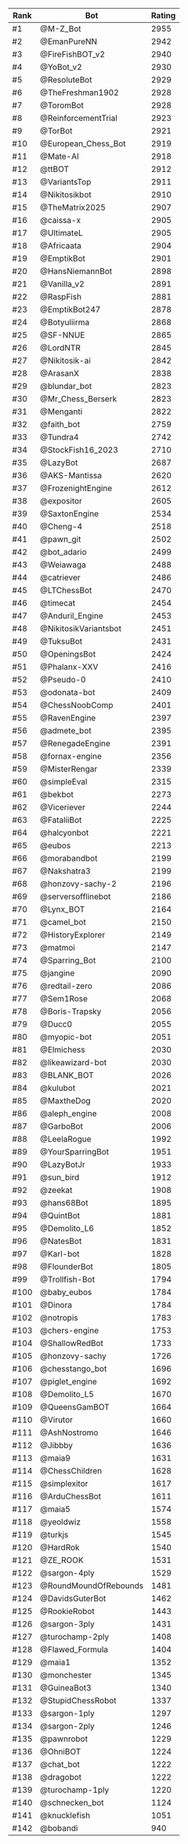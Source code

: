 Rank|Bot|Rating
---|---|---
#1|@M-Z_Bot|2955
#2|@EmanPureNN|2942
#3|@FireFishBOT_v2|2940
#4|@YoBot_v2|2930
#5|@ResoluteBot|2929
#6|@TheFreshman1902|2928
#7|@ToromBot|2928
#8|@ReinforcementTrial|2923
#9|@TorBot|2921
#10|@European_Chess_Bot|2919
#11|@Mate-AI|2918
#12|@ttBOT|2912
#13|@VariantsTop|2911
#14|@Nikitosikbot|2910
#15|@TheMatrix2025|2907
#16|@caissa-x|2905
#17|@UltimateL|2905
#18|@Africaata|2904
#19|@EmptikBot|2901
#20|@HansNiemannBot|2898
#21|@Vanilla_v2|2891
#22|@RaspFish|2881
#23|@EmptikBot247|2878
#24|@Botyuliirma|2868
#25|@SF-NNUE|2865
#26|@LordNTR|2845
#27|@Nikitosik-ai|2842
#28|@ArasanX|2838
#29|@blundar_bot|2823
#30|@Mr_Chess_Berserk|2823
#31|@Menganti|2822
#32|@faith_bot|2759
#33|@Tundra4|2742
#34|@StockFish16_2023|2710
#35|@LazyBot|2687
#36|@AKS-Mantissa|2620
#37|@FrozenightEngine|2612
#38|@expositor|2605
#39|@SaxtonEngine|2534
#40|@Cheng-4|2518
#41|@pawn_git|2502
#42|@bot_adario|2499
#43|@Weiawaga|2488
#44|@catriever|2486
#45|@LTChessBot|2470
#46|@timecat|2454
#47|@Anduril_Engine|2453
#48|@NikitosikVariantsbot|2451
#49|@TuksuBot|2431
#50|@OpeningsBot|2424
#51|@Phalanx-XXV|2416
#52|@Pseudo-0|2410
#53|@odonata-bot|2409
#54|@ChessNoobComp|2401
#55|@RavenEngine|2397
#56|@admete_bot|2395
#57|@RenegadeEngine|2391
#58|@fornax-engine|2356
#59|@MisterRengar|2339
#60|@simpleEval|2315
#61|@bekbot|2273
#62|@Viceriever|2244
#63|@FataliiBot|2225
#64|@halcyonbot|2221
#65|@eubos|2213
#66|@morabandbot|2199
#67|@Nakshatra3|2199
#68|@honzovy-sachy-2|2196
#69|@serversofflinebot|2186
#70|@Lynx_BOT|2164
#71|@camel_bot|2150
#72|@HistoryExplorer|2149
#73|@matmoi|2147
#74|@Sparring_Bot|2100
#75|@jangine|2090
#76|@redtail-zero|2086
#77|@Sem1Rose|2068
#78|@Boris-Trapsky|2056
#79|@Ducc0|2055
#80|@myopic-bot|2051
#81|@Elmichess|2030
#82|@likeawizard-bot|2030
#83|@BLANK_BOT|2026
#84|@kulubot|2021
#85|@MaxtheDog|2020
#86|@aleph_engine|2008
#87|@GarboBot|2006
#88|@LeelaRogue|1992
#89|@YourSparringBot|1951
#90|@LazyBotJr|1933
#91|@sun_bird|1912
#92|@zeekat|1908
#93|@hans68Bot|1895
#94|@QuintBot|1881
#95|@Demolito_L6|1852
#96|@NatesBot|1831
#97|@Karl-bot|1828
#98|@FlounderBot|1805
#99|@Trollfish-Bot|1794
#100|@baby_eubos|1784
#101|@Dinora|1784
#102|@notropis|1783
#103|@chers-engine|1753
#104|@ShallowRedBot|1733
#105|@honzovy-sachy|1726
#106|@chesstango_bot|1696
#107|@piglet_engine|1692
#108|@Demolito_L5|1670
#109|@QueensGamBOT|1664
#110|@Virutor|1660
#111|@AshNostromo|1646
#112|@Jibbby|1636
#113|@maia9|1631
#114|@ChessChildren|1628
#115|@simplexitor|1617
#116|@ArduChessBot|1611
#117|@maia5|1574
#118|@yeoldwiz|1558
#119|@turkjs|1545
#120|@HardRok|1540
#121|@ZE_ROOK|1531
#122|@sargon-4ply|1529
#123|@RoundMoundOfRebounds|1481
#124|@DavidsGuterBot|1462
#125|@RookieRobot|1443
#126|@sargon-3ply|1431
#127|@turochamp-2ply|1408
#128|@Flawed_Formula|1404
#129|@maia1|1352
#130|@monchester|1345
#131|@GuineaBot3|1340
#132|@StupidChessRobot|1337
#133|@sargon-1ply|1297
#134|@sargon-2ply|1246
#135|@pawnrobot|1229
#136|@OhniBOT|1224
#137|@chat_bot|1222
#138|@dragobot|1222
#139|@turochamp-1ply|1220
#140|@schnecken_bot|1124
#141|@knucklefish|1051
#142|@bobandi|940

